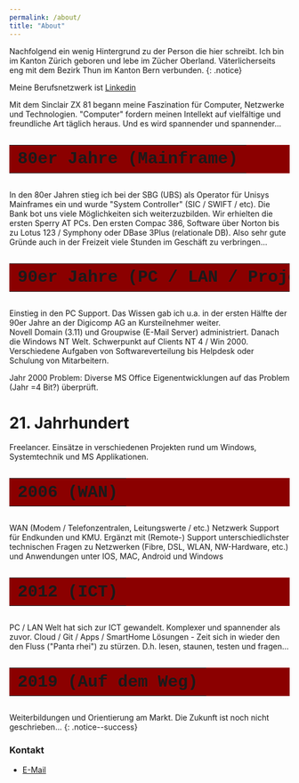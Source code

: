 ```yaml
---
permalink: /about/
title: "About"
---
```


Nachfolgend ein wenig Hintergrund zu der Person die hier schreibt. Ich bin im Kanton Zürich geboren und lebe im Zücher Oberland. Väterlicherseits eng mit dem Bezirk Thun im Kanton Bern verbunden.
{: .notice}

Meine Berufsnetzwerk ist [Linkedin](https://www.linkedin.com/in/peter-gyger-89aa7414a)  

Mit dem Sinclair ZX 81 begann meine Faszination für Computer, Netzwerke und Technologien. "Computer" fordern meinen Intellekt auf vielfältige und freundliche Art täglich heraus. Und es wird spannender und spannender...

<style type="text/css">
    table {
        font-family: 'Cascadia Code', 'Fira Code', Consolas, 'Courier New', Courier, monospace;
        font-size: 22px;
        white-space: nowrap;
        background-color: rgba(241,128,128,1)
    }
</style>  
<table>
    <tr>
        <th>80er Jahre (Mainframe)</th>  
    </tr>
</table>  

In den 80er Jahren stieg ich bei der SBG (UBS) als Operator für Unisys Mainframes ein und wurde "System Controller" (SIC / SWIFT / etc). Die Bank bot uns viele Möglichkeiten sich weiterzuzbilden. Wir erhielten die ersten Sperry AT PCs. Den ersten Compac 386, Software über Norton bis zu Lotus 123 / Symphony oder DBase 3Plus (relationale DB). Also sehr gute Gründe auch in der Freizeit viele Stunden im Geschäft zu verbringen...  

<style type="text/css">
    table {
        font-family: 'Cascadia Code', 'Fira Code', Consolas, 'Courier New', Courier, monospace;
        font-size: 30px;
        white-space: nowrap;
        background-color: rgba(205,92,92,1)
    }
</style>  
<table>
    <tr>
        <th>90er Jahre (PC / LAN / Projekte)</th>  
    </tr>
</table>  

Einstieg in den PC Support. Das Wissen gab ich u.a. in der ersten Hälfte der 90er Jahre an der Digicomp AG an Kursteilnehmer weiter.  
Novell Domain (3.11) und Groupwise (E-Mail Server) administriert. Danach die Windows NT Welt. Schwerpunkt auf Clients NT 4 / Win 2000. Verschiedene Aufgaben von Softwareverteilung bis Helpdesk oder Schulung von Mitarbeitern.  

Jahr 2000 Problem: Diverse MS Office Eigenentwicklungen auf das Problem (Jahr =4 Bit?) überprüft.

# 21. Jahrhundert  

Freelancer. Einsätze in verschiedenen Projekten rund um Windows, Systemtechnik und MS Applikationen. 

<style type="text/css">
    table {
        font-family: 'Cascadia Code', 'Fira Code', Consolas, 'Courier New', Courier, monospace;
        font-size: 30px;
        white-space: nowrap;
        background-color: rgba(255,0,0,1)
    }
</style>  
<table>
    <tr>
        <th>2006 (WAN)</th>  
    </tr>
</table>  

WAN (Modem / Telefonzentralen, Leitungswerte / etc.) Netzwerk Support für Endkunden und KMU. Ergänzt mit (Remote-) Support unterschiedlichster technischen Fragen zu Netzwerken (Fibre, DSL, WLAN, NW-Hardware, etc.) und Anwendungen unter IOS, MAC, Android und Windows

<style type="text/css">
    table {
        font-family: 'Cascadia Code', 'Fira Code', Consolas, 'Courier New', Courier, monospace;
        font-size: 30px;
        white-space: nowrap;
        background-color: rgba(178,34,34,1)
    }
</style>  
<table>
    <tr>
        <th>2012 (ICT)</th>  
    </tr>
</table>  

PC / LAN Welt hat sich zur ICT gewandelt. Komplexer und spannender als zuvor. Cloud / Git / Apps / SmartHome Lösungen - Zeit sich in wieder den den Fluss ("Panta rhei") zu stürzen. D.h. lesen, staunen, testen und fragen...

<style type="text/css">
    table {
        font-family: 'Cascadia Code', 'Fira Code', Consolas, 'Courier New', Courier, monospace;
        font-size: 30px;
        white-space: nowrap;
        background-color: rgba(139,0,0,1)
    }
</style>  
<table>
    <tr>
        <th>2019 (Auf dem Weg)</th>
    </tr>
</table>  

Weiterbildungen und Orientierung am Markt. Die Zukunft ist noch nicht geschrieben...
{: .notice--success} 

### Kontakt

* [E-Mail](mailto:petergyger@photonmail.com)
